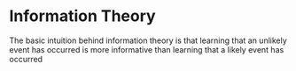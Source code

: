 # Information Theory

The basic intuition behind information theory is that learning that an unlikely event has occurred is more informative than learning that a likely event has occurred
